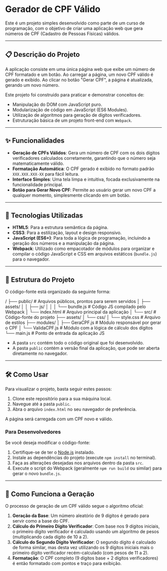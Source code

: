 # Gerador de CPF Válido

Este é um projeto simples desenvolvido como parte de um curso de programação, com o objetivo de criar uma aplicação web que gera números de CPF (Cadastro de Pessoas Físicas) válidos.


---

## 📋 Descrição do Projeto

A aplicação consiste em uma única página web que exibe um número de CPF formatado e um botão. Ao carregar a página, um novo CPF válido é gerado e exibido. Ao clicar no botão "Gerar CPF", a página é atualizada, gerando um novo número.

Este projeto foi construído para praticar e demonstrar conceitos de:

* Manipulação do DOM com JavaScript puro.
* Modularização de código em JavaScript (ES6 Modules).
* Utilização de algoritmos para geração de dígitos verificadores.
* Estruturação básica de um projeto front-end com `Webpack`.

---

## ✨ Funcionalidades

* **Geração de CPFs Válidos**: Gera um número de CPF com os dois dígitos verificadores calculados corretamente, garantindo que o número seja matematicamente válido.
* **Formatação Automática**: O CPF gerado é exibido no formato padrão `XXX.XXX.XXX-XX` para fácil leitura.
* **Interface Simples**: Uma tela limpa e intuitiva, focada exclusivamente na funcionalidade principal.
* **Botão para Gerar Novo CPF**: Permite ao usuário gerar um novo CPF a qualquer momento, simplesmente clicando em um botão.

---

## 🚀 Tecnologias Utilizadas

* **HTML5**: Para a estrutura semântica da página.
* **CSS3**: Para a estilização, layout e design responsivo.
* **JavaScript (ES6+)**: Para toda a lógica de programação, incluindo a geração dos números e a manipulação da página.
* **Webpack**: Utilizado como empacotador de módulos para organizar e compilar o código JavaScript e CSS em arquivos estáticos (`bundle.js`) para o navegador.

---

## 📂 Estrutura do Projeto

O código-fonte está organizado da seguinte forma:

/
├── public/             # Arquivos públicos, prontos para serem servidos
│   ├── assets/
│   │   ├── js/
│   │   │   └── bundle.js     # Código JS compilado pelo Webpack
│   └── index.html          # Arquivo principal da aplicação
│
└── src/                # Código-fonte do projeto
    ├── assets/
    │   └── css/
    │       └── style.css   # Arquivo de estilos
    ├── modules/
    │   ├── GeraCPF.js    # Módulo responsável por gerar o CPF
    │   └── ValidaCPF.js  # Módulo com a lógica de cálculo dos dígitos
    └── main.js             # Ponto de entrada da aplicação JS

* A pasta `src` contém todo o código original que foi desenvolvido.
* A pasta `public` contém a versão final da aplicação, que pode ser aberta diretamente no navegador.

---

## 🛠️ Como Usar

Para visualizar o projeto, basta seguir estes passos:

1.  Clone este repositório para a sua máquina local.
2.  Navegue até a pasta `public`.
3.  Abra o arquivo `index.html` no seu navegador de preferência.

A página será carregada com um CPF novo e válido.

### Para Desenvolvedores

Se você deseja modificar o código-fonte:

1.  Certifique-se de ter o [Node.js](https://nodejs.org/) instalado.
2.  Instale as dependências do projeto (execute `npm install` no terminal).
3.  Faça as alterações desejadas nos arquivos dentro da pasta `src`.
4.  Execute o script do Webpack (geralmente `npm run build` ou similar) para gerar o novo `bundle.js`.

---

## 🧠 Como Funciona a Geração

O processo de geração de um CPF válido segue o algoritmo oficial:

1.  **Geração da Base**: Um número aleatório de 9 dígitos é gerado para servir como a base do CPF.
2.  **Cálculo do Primeiro Dígito Verificador**: Com base nos 9 dígitos iniciais, o primeiro dígito verificador é calculado usando um algoritmo de pesos (multiplicando cada dígito de 10 a 2).
3.  **Cálculo do Segundo Dígito Verificador**: O segundo dígito é calculado de forma similar, mas desta vez utilizando os 9 dígitos iniciais mais o primeiro dígito verificador recém-calculado (com pesos de 11 a 2).
4.  **Formatação**: O CPF completo (9 dígitos base + 2 dígitos verificadores) é então formatado com pontos e traço para exibição.